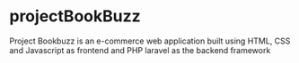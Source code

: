 # projectBookBuzz
Project Bookbuzz is an e-commerce web application built using HTML, CSS and Javascript as frontend and PHP laravel as the backend framework
